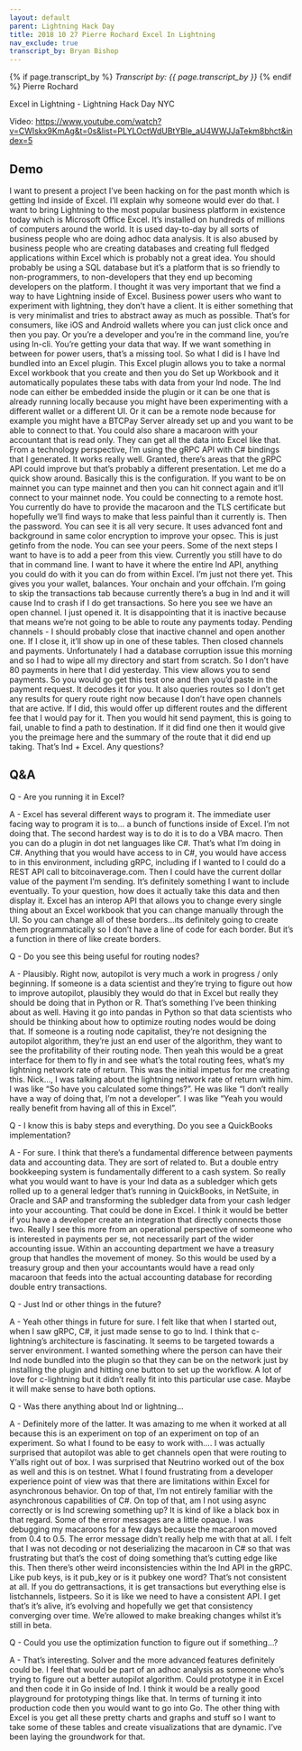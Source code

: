 ```yaml
---
layout: default
parent: Lightning Hack Day
title: 2018 10 27 Pierre Rochard Excel In Lightning
nav_exclude: true
transcript_by: Bryan Bishop
---
```


{% if page.transcript_by %} <i>Transcript by:
{{ page.transcript_by }}</i> {% endif %} Pierre Rochard

Excel in Lightning - Lightning Hack Day NYC

Video:
https://www.youtube.com/watch?v=CWIskx9KmAg&t=0s&list=PLYLOctWdUBtYBle_aU4WWJJaTekm8bhct&index=5

## Demo

I want to present a project I’ve been hacking on for the past month
which is getting lnd inside of Excel. I’ll explain why someone would
ever do that. I want to bring Lightning to the most popular business
platform in existence today which is Microsoft Office Excel. It’s
installed on hundreds of millions of computers around the world. It is
used day-to-day by all sorts of business people who are doing adhoc data
analysis. It is also abused by business people who are creating
databases and creating full fledged applications within Excel which is
probably not a great idea. You should probably be using a SQL database
but it’s a platform that is so friendly to non-programmers, to
non-developers that they end up becoming developers on the platform. I
thought it was very important that we find a way to have Lightning
inside of Excel. Business power users who want to experiment with
lightning, they don’t have a client. It is either something that is very
minimalist and tries to abstract away as much as possible. That’s for
consumers, like iOS and Android wallets where you can just click once
and then you pay. Or you’re a developer and you’re in the command line,
you’re using ln-cli. You’re getting your data that way. If we want
something in between for power users, that’s a missing tool. So what I
did is I have lnd bundled into an Excel plugin. This Excel plugin allows
you to take a normal Excel workbook that you create and then you do Set
up Workbook and it automatically populates these tabs with data from
your lnd node. The lnd node can either be embedded inside the plugin or
it can be one that is already running locally because you might have
been experimenting with a different wallet or a different UI. Or it can
be a remote node because for example you might have a BTCPay Server
already set up and you want to be able to connect to that. You could
also share a macaroon with your accountant that is read only. They can
get all the data into Excel like that. From a technology perspective,
I’m using the gRPC API with C# bindings that I generated. It works
really well. Granted, there’s areas that the gRPC API could improve but
that’s probably a different presentation. Let me do a quick show around.
Basically this is the configuration. If you want to be on mainnet you
can type mainnet and then you can hit connect again and it’ll connect to
your mainnet node. You could be connecting to a remote host. You
currently do have to provide the macaroon and the TLS certificate but
hopefully we’ll find ways to make that less painful than it currently
is. Then the password. You can see it is all very secure. It uses
advanced font and background in same color encryption to improve your
opsec. This is just getinfo from the node. You can see your peers. Some
of the next steps I want to have is to add a peer from this view.
Currently you still have to do that in command line. I want to have it
where the entire lnd API, anything you could do with it you can do from
within Excel. I’m just not there yet. This gives you your wallet,
balances. Your onchain and your offchain. I’m going to skip the
transactions tab because currently there’s a bug in lnd and it will
cause lnd to crash if I do get transactions. So here you see we have an
open channel. I just opened it. It is disappointing that it is inactive
because that means we’re not going to be able to route any payments
today. Pending channels - I should probably close that inactive channel
and open another one. If I close it, it’ll show up in one of these
tables. Then closed channels and payments. Unfortunately I had a
database corruption issue this morning and so I had to wipe all my
directory and start from scratch. So I don’t have 80 payments in here
that I did yesterday. This view allows you to send payments. So you
would go get this test one and then you’d paste in the payment request.
It decodes it for you. It also queries routes so I don’t get any results
for query route right now because I don’t have open channels that are
active. If I did, this would offer up different routes and the different
fee that I would pay for it. Then you would hit send payment, this is
going to fail, unable to find a path to destination. If it did find one
then it would give you the preimage here and the summary of the route
that it did end up taking. That’s lnd + Excel. Any questions?

## Q&A

Q - Are you running it in Excel?

A - Excel has several different ways to program it. The immediate user
facing way to program it is to… a bunch of functions inside of Excel.
I’m not doing that. The second hardest way is to do it is to do a VBA
macro. Then you can do a plugin in dot net languages like C#. That’s
what I’m doing in C#. Anything that you would have access to in C#, you
would have access to in this environment, including gRPC, including if I
wanted to I could do a REST API call to bitcoinaverage.com. Then I could
have the current dollar value of the payment I’m sending. It’s
definitely something I want to include eventually. To your question, how
does it actually take this data and then display it. Excel has an
interop API that allows you to change every single thing about an Excel
workbook that you can change manually through the UI. So you can change
all of these borders…its definitely going to create them
programmatically so I don’t have a line of code for each border. But
it’s a function in there of like create borders.

Q - Do you see this being useful for routing nodes?

A - Plausibly. Right now, autopilot is very much a work in progress /
only beginning. If someone is a data scientist and they’re trying to
figure out how to improve autopilot, plausibly they would do that in
Excel but really they should be doing that in Python or R. That’s
something I’ve been thinking about as well. Having it go into pandas in
Python so that data scientists who should be thinking about how to
optimize routing nodes would be doing that. If someone is a routing node
capitalist, they’re not designing the autopilot algorithm, they’re just
an end user of the algorithm, they want to see the profitability of
their routing node. Then yeah this would be a great interface for them
to fly in and see what’s the total routing fees, what’s my lightning
network rate of return. This was the initial impetus for me creating
this. Nick…, I was talking about the lightning network rate of return
with him. I was like “So have you calculated some things?”. He was like
“I don’t really have a way of doing that, I’m not a developer”. I was
like “Yeah you would really benefit from having all of this in Excel”.

Q - I know this is baby steps and everything. Do you see a QuickBooks
implementation?

A - For sure. I think that there’s a fundamental difference between
payments data and accounting data. They are sort of related to. But a
double entry bookkeeping system is fundamentally different to a cash
system. So really what you would want to have is your lnd data as a
subledger which gets rolled up to a general ledger that’s running in
QuickBooks, in NetSuite, in Oracle and SAP and transforming the
subledger data from your cash ledger into your accounting. That could be
done in Excel. I think it would be better if you have a developer create
an integration that directly connects those two. Really I see this more
from an operational perspective of someone who is interested in payments
per se, not necessarily part of the wider accounting issue. Within an
accounting department we have a treasury group that handles the movement
of money. So this would be used by a treasury group and then your
accountants would have a read only macaroon that feeds into the actual
accounting database for recording double entry transactions.

Q - Just lnd or other things in the future?

A - Yeah other things in future for sure. I felt like that when I
started out, when I saw gRPC, C#, it just made sense to go to lnd. I
think that c-lightning’s architecture is fascinating. It seems to be
targeted towards a server environment. I wanted something where the
person can have their lnd node bundled into the plugin so that they can
be on the network just by installing the plugin and hitting one button
to set up the workflow. A lot of love for c-lightning but it didn’t
really fit into this particular use case. Maybe it will make sense to
have both options.

Q - Was there anything about lnd or lightning…

A - Definitely more of the latter. It was amazing to me when it worked
at all because this is an experiment on top of an experiment on top of
an experiment. So what I found to be easy to work with…. I was actually
surprised that autopilot was able to get channels open that were routing
to Y’alls right out of box. I was surprised that Neutrino worked out of
the box as well and this is on testnet. What I found frustrating from a
developer experience point of view was that there are limitations within
Excel for asynchronous behavior. On top of that, I’m not entirely
familiar with the asynchronous capabilities of C#. On top of that, am I
not using async correctly or is lnd screwing something up? It is kind of
like a black box in that regard. Some of the error messages are a little
opaque. I was debugging my macaroons for a few days because the macaroon
moved from 0.4 to 0.5. The error message didn’t really help me with that
at all. I felt that I was not decoding or not deserializing the macaroon
in C# so that was frustrating but that’s the cost of doing something
that’s cutting edge like this. Then there’s other weird inconsistencies
within the lnd API in the gRPC. Like pub keys, is it pub_key or is it
pubkey one word? That’s not consistent at all. If you do
gettransactions, it is get transactions but everything else is
listchannels, listpeers. So it is like we need to have a consistent API.
I get that’s it’s alive, it’s evolving and hopefully we get that
consistency converging over time. We’re allowed to make breaking changes
whilst it’s still in beta.

Q - Could you use the optimization function to figure out if something…?

A - That’s interesting. Solver and the more advanced features definitely
could be. I feel that would be part of an adhoc analysis as someone
who’s trying to figure out a better autopilot algorithm. Could prototype
it in Excel and then code it in Go inside of lnd. I think it would be a
really good playground for prototyping things like that. In terms of
turning it into production code then you would want to go into Go. The
other thing with Excel is you get all these pretty charts and graphs and
stuff so I want to take some of these tables and create visualizations
that are dynamic. I’ve been laying the groundwork for that.
